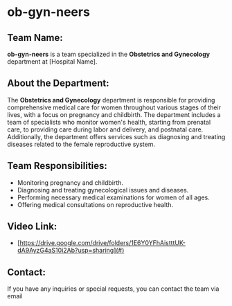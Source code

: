 # ob-gyn-neers

## Team Name:

**ob-gyn-neers** is a team specialized in the **Obstetrics and Gynecology** department at [Hospital Name].

## About the Department:

The **Obstetrics and Gynecology** department is responsible for providing comprehensive medical care for women throughout various stages of their lives, with a focus on pregnancy and childbirth. The department includes a team of specialists who monitor women's health, starting from prenatal care, to providing care during labor and delivery, and postnatal care. Additionally, the department offers services such as diagnosing and treating diseases related to the female reproductive system.

## Team Responsibilities:

- Monitoring pregnancy and childbirth.
- Diagnosing and treating gynecological issues and diseases.
- Performing necessary medical examinations for women of all ages.
- Offering medical consultations on reproductive health.

## Video Link:

- [https://drive.google.com/drive/folders/1E6Y0YFhAistttUK-dA9AyzG4aS10i2Ab?usp=sharing](#)

## Contact:

If you have any inquiries or special requests, you can contact the team via email
